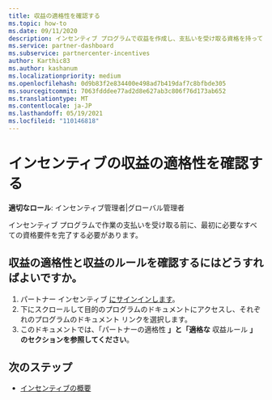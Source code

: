 ```yaml
---
title: 収益の適格性を確認する
ms.topic: how-to
ms.date: 09/11/2020
description: インセンティブ プログラムで収益を作成し、支払いを受け取る資格を持っている必要があります。 収益の適格性と収益ルールをパートナー センター。
ms.service: partner-dashboard
ms.subservice: partnercenter-incentives
author: Karthic83
ms.author: kashanum
ms.localizationpriority: medium
ms.openlocfilehash: 0d9b83f2e834400e498ad7b419daf7c8bfbde305
ms.sourcegitcommit: 7063fdddee77ad2d8e627ab3c806f76d173ab652
ms.translationtype: MT
ms.contentlocale: ja-JP
ms.lasthandoff: 05/19/2021
ms.locfileid: "110146818"
---
```

# <a name="confirm-your-incentives-earnings-eligibility"></a>インセンティブの収益の適格性を確認する

**適切なロール**: インセンティブ管理者|グローバル管理者

インセンティブ プログラムで作業の支払いを受け取る前に、最初に必要なすべての資格要件を完了する必要があります。

## <a name="how-do-i-check-my-earning-eligibility-and-revenue-rules"></a>収益の適格性と収益のルールを確認するにはどうすればよいですか。

1. パートナー インセンティブ [にサインインします](https://partner.microsoft.com/membership/partner-incentives)。
2. 下にスクロールして目的のプログラムのドキュメントにアクセスし、それぞれのプログラムのドキュメント リンクを選択します。
3. このドキュメントでは、「パートナーの適格性 **」と「適格な** 収益ルール **」のセクションを参照してください**。

## <a name="next-steps"></a>次のステップ

- [インセンティブの概要](incentives-get-started-intro.md)
